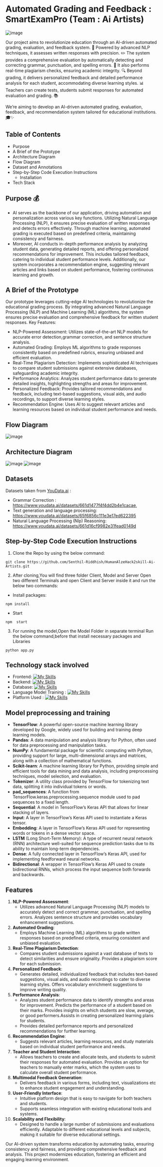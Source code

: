 
# Automated Grading and Feedback : SmartExamPro (Team : Ai Artists)
![image](https://github.com/Senthil-Riddhish/HumanAlzeHack2skill-Ai-Artists/assets/82893678/f1339060-e31a-4fae-90fc-e3c391bb1745)

Our project aims to revolutionize education through an AI-driven automated grading, evaluation, and feedback system. 🌟 Powered by advanced NLP techniques, it assesses written responses with precision. ✏️ The system provides a comprehensive evaluation by automatically detecting and correcting grammar, punctuation, and spelling errors. 📝 It also performs real-time plagiarism checks, ensuring academic integrity. 🔍 Beyond grading, it delivers personalized feedback and detailed performance analysis for each student, accommodating diverse learning styles. 📊 Teachers can create tests, students submit responses for automated evaluation and grading. 📚

We’re aiming to develop an AI-driven automated grading, evaluation, feedback, and recommendation system tailored for educational institutions. 🎓✨

## **Table of Contents**
 - Purpose
 - A Brief of the Prototype
 - Architecture Diagram
 - Flow Diagram
 - Dataset and Annotations
 - Step-by-Step Code Execution Instructions
      - Installation
 - Tech Stack


## Purpose 💰
- AI serves as the backbone of our application, driving automation and personalization across various key functions. Utilizing Natural Language Processing (NLP), it ensures precise evaluation of written responses and detects errors effectively. Through machine learning, automated grading is executed based on predefined criteria, maintaining consistency and fairness.
- Moreover, AI conducts in-depth performance analysis by analyzing student data, generating detailed reports, and offering personalized recommendations for improvement. This includes tailored feedback, catering to individual student performance levels. Additionally, our system incorporates a recommendation engine, suggesting relevant articles and links based on student performance, fostering continuous learning and growth.

## A Brief of the Prototype
Our prototype leverages cutting-edge AI technologies to revolutionize the educational grading process. By integrating advanced Natural Language Processing (NLP) and Machine Learning (ML) algorithms, the system ensures precise evaluation and comprehensive feedback for written student responses.
Key Features:
  - NLP-Powered Assessment: Utilizes state-of-the-art NLP models for accurate error detection,grammar correction, and sentence structure analysis.
  - Automated Grading: Employs ML algorithms to grade responses consistently based on predefined rubrics, ensuring unbiased and efficient evaluation.
  - Real-Time Plagiarism Detection: Implements sophisticated AI techniques to compare student submissions against extensive databases, safeguarding academic integrity.
  - Performance Analytics: Analyzes student performance data to generate detailed insights, highlighting strengths and areas for improvement.
  - Personalized Feedback: Provides tailored recommendations and feedback, including text-based suggestions, visual aids, and audio recordings, to support diverse learning styles.
  -  Recommendation Engine: Uses AI to suggest relevant articles and learning resources based on individual student performance and needs.

## Flow Diagram
![image](https://github.com/Senthil-Riddhish/HumanAlzeHack2skill-Ai-Artists/assets/82893678/9325ee04-8e0a-42b1-97da-0bc458d388b3)

## Architecture Diagram
![image](https://github.com/Senthil-Riddhish/HumanAlzeHack2skill-Ai-Artists/assets/82893678/f4a1a116-abb3-44bf-bd6d-bc3436508faf)
![image](https://github.com/Senthil-Riddhish/HumanAlzeHack2skill-Ai-Artists/assets/82893678/7a97a8f0-e88a-4e43-9300-e45fe7f34555)


## Datasets
Datasets taken from [YouData.ai](https://www.youdata.ai/) :
- Grammar Correction : https://www.youdata.ai/datasets/661d1477f4f4dd2b4e1cacae,
- Text generation and language processing: https://www.youdata.ai/datasets/65f6856c111e3e17ed622395
-  Natural Language Processing (Nlp) Reasoning: https://www.youdata.ai/datasets/661d16cf9982e31fead0149d

## Step-by-Step Code Execution Instructions
1. Clone the Repo by using the below command: 
```
git clone https://github.com/Senthil-Riddhish/HumanAlzeHack2skill-Ai-Artists.git
```
2. After cloning,You will find three folder Client, Model and Server
Open two different Terminals and open Client and Server inside it and run the below two commands:
- Install packages:
```
npm install
```
- Start
```
npm  start
```
3. For running the model,Open the Model  Folder in separate terminal
Run the below command,before that install necessary packages and Libraries
```
python app.py
```


## Technology stack involved
- Frontend: [![My Skills](https://skillicons.dev/icons?i=react,tailwind)](https://skillicons.dev)
- Backend: [![My Skills](https://skillicons.dev/icons?i=nodejs,express,js)](https://skillicons.dev)
- Database: [![My Skills](https://skillicons.dev/icons?i=mongodb)](https://skillicons.dev)
- Language Model Training : [![My Skills](https://skillicons.dev/icons?i=py,flask)](https://skillicons.dev)
- Platform Used : [![My Skills](https://skillicons.dev/icons?i=vscode)](https://skillicons.dev)

## Model preprocessing and training
- **TensorFlow**: A powerful open-source machine learning library developed by Google, widely used for building and training deep learning models.
- **Pandas**: A data manipulation and analysis library for Python, often used for data preprocessing and manipulation tasks.
- **NumPy**: A fundamental package for scientific computing with Python, providing support for large, multi-dimensional arrays and matrices, along with a collection of mathematical functions.
- **Scikit-learn**: A machine learning library for Python, providing simple and efficient tools for data mining and data analysis, including preprocessing techniques, model selection, and evaluation.
- **Tokenizer**: A utility class provided by TensorFlow for tokenizing text data, splitting it into individual tokens or words.
- **pad_sequences**: A function from TensorFlow.keras.preprocessing.sequence module used to pad sequences to a fixed length.
- **Sequential**: A model in TensorFlow’s Keras API that allows for linear stacking of layers.
- **Input**: A layer in TensorFlow’s Keras API used to instantiate a Keras tensor.
- **Embedding**: A layer in TensorFlow’s Keras API used for representing words or tokens in a dense vector space.
- **LSTM** (Long Short-Term Memory): A type of recurrent neural network (RNN) architecture well-suited for sequence prediction tasks due to its ability to maintain long-term dependencies.
- **Dense**: A fully connected layer in TensorFlow’s Keras API, used for implementing feedforward neural networks.
- **Bidirectional**: A wrapper in TensorFlow’s Keras API used to create bidirectional RNNs, which process the input sequence both forwards and backwards.

## Features
1. **NLP-Powered Assessment**:
     - Utilizes advanced Natural Language Processing (NLP) models to accurately detect and correct grammar, punctuation, and spelling errors.
Analyzes sentence structure and provides vocabulary enhancement suggestions.
2. **Automated Grading**:
     - Employs Machine Learning (ML) algorithms to grade written responses based on predefined criteria, ensuring consistent and unbiased evaluation.
3. **Real-Time Plagiarism Detection**:
     - Compares student submissions against a vast database of texts to detect similarities and ensure originality. Provides a plagiarism score for each submission.
4. **Personalized Feedback**:
     - Generates detailed, individualized feedback that includes text-based suggestions, visual aids, and audio recordings to cater to diverse learning styles. Offers vocabulary enrichment suggestions to improve writing quality.
5. **Performance Analysis**:
     - Analyzes student performance data to identify strengths and areas for improvement. Predicts the performance of a student based on their marks. Provides insights on which students are slow, average, or good performers.Assists in creating personalized learning plans for students.
     - Provides detailed performance reports and personalized recommendations for further learning.
6. **Recommendation Engine**:
     - Suggests relevant articles, learning resources, and study materials based on individual student performance and needs.
7. **Teacher and Student Interaction**:
     - Allows teachers to create and allocate tests, and students to submit their responses for automated evaluation. Provides an option for teachers to manually enter marks, which the system uses to calculate overall student performance.
8. **Multimodal Feedback Generation**:
     - Delivers feedback in various forms, including text, visualizations etc to enhance student engagement and understanding.
9. **User-Friendly Interface**:
     - Intuitive platform design that is easy to navigate for both teachers and students.
     - Supports seamless integration with existing educational tools and systems.
10. **Scalability and Flexibility**:
     - Designed to handle a large number of submissions and evaluations efficiently. Adaptable to different educational levels and subjects, making it suitable for diverse educational settings.

Our AI-driven system transforms education by automating tasks, ensuring consistency and fairness, and providing comprehensive feedback and analysis. This project modernizes education, fostering an efficient and engaging learning environment.



